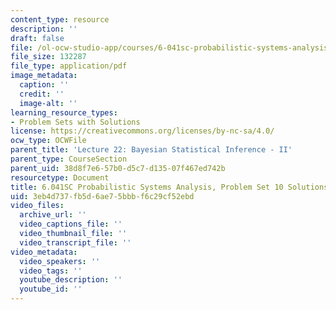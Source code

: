 ```yaml
---
content_type: resource
description: ''
draft: false
file: /ol-ocw-studio-app/courses/6-041sc-probabilistic-systems-analysis-and-applied-probability-fall-2013/3eb4d737fb5d6ae75bbbf6c29cf52ebd_MIT6_041SCF13_assn10_sol.pdf
file_size: 132287
file_type: application/pdf
image_metadata:
  caption: ''
  credit: ''
  image-alt: ''
learning_resource_types:
- Problem Sets with Solutions
license: https://creativecommons.org/licenses/by-nc-sa/4.0/
ocw_type: OCWFile
parent_title: 'Lecture 22: Bayesian Statistical Inference - II'
parent_type: CourseSection
parent_uid: 38d8f7e6-57b0-d5c7-d135-07f467ed742b
resourcetype: Document
title: 6.041SC Probabilistic Systems Analysis, Problem Set 10 Solutions
uid: 3eb4d737-fb5d-6ae7-5bbb-f6c29cf52ebd
video_files:
  archive_url: ''
  video_captions_file: ''
  video_thumbnail_file: ''
  video_transcript_file: ''
video_metadata:
  video_speakers: ''
  video_tags: ''
  youtube_description: ''
  youtube_id: ''
---
```

